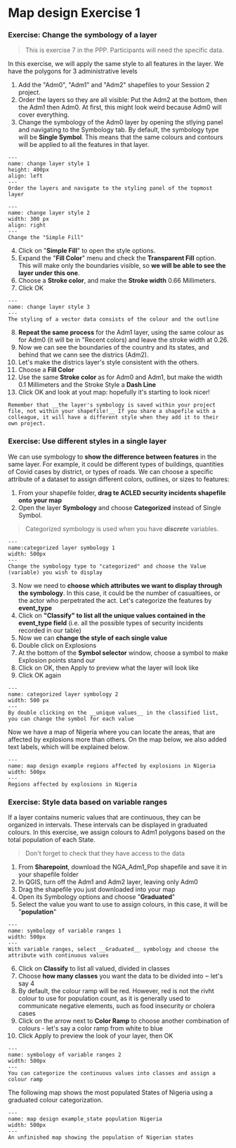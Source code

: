 # Map design Exercise 1


### Exercise: Change the symbology of a layer
>This is exercise 7 in the PPP. Participants will need the specific data.

In this exercise, we will apply the same style to all features in the layer. We have the polygons for 3 administrative levels

1. Add the "Adm0", "Adm1" and "Adm2" shapefiles to your Session 2 project.
2. Order the layers so they are all visible: Put the Adm2 at the bottom, then the Adm1 then Adm0. At first, this might look weird because Adm0 will cover everything.
3. Change the symbology of the Adm0 layer by opening the stlying panel and navigating to the Symbology tab. By default, the symbology type will be __Single Symbol__. This means that the same colours and contours will be applied to all the features in that layer.

```{figure} ../../fig/en_30.30.2_changing_layer_style_1.png
---
name: change layer style 1
height: 400px 
align: left
---
Order the layers and navigate to the styling panel of the topmost layer
```
```{figure} ../../fig/en_30.30.2_changing_layer_style_2.png
---
name: change layer style 2
width: 300 px
align: right
---
Change the "Simple Fill"
```

4. Click on "__Simple Fill__" to open the style options.
5. Expand the "__Fill Color__" menu and check the __Transparent Fill__ option. This will make only the boundaries visible, so __we will be able to see the layer under this one__.
6. Choose a __Stroke color__, and make the __Stroke width__ 0.66 Millimeters.
7. Click OK

```{figure} ../../fig/en_30.30.2_changing_layer_style_3.png
---
name: change layer style 3
---
The styling of a vector data consists of the colour and the outline
```

8. __Repeat the same process__ for the Adm1 layer, using the same colour as for Adm0 (it will be in "Recent colors) and leave the stroke width at 0.26.
9. Now we can see the boundaries of the country and its states, and behind that we cann see the districs (Adm2).
10. Let's make the districs layer's style consistent with the others.
11. Choose a __Fill Color__
12. Use the same __Stroke color__ as for Adm0 and Adm1, but make the width 0.1 Millimeters and the Stroke Style a __Dash Line__
13. Click OK and look at yout map: hopefully it's starting to look nicer!

```{note} 
Remember that __the layer's symbology is saved within your project file, not within your shapefile!__ If you share a shapefile with a colleague, it will have a different style when they add it to their own project.
```

### Exercise: Use different styles in a single layer

We can use symbology to __show the difference between features__ in the same layer. For example, it could be different types of buildings, quantities of Covid cases by district, or types of roads. We can choose a specific attribute of a dataset to assign different colors, outlines, or sizes to features:

1. From your shapefile folder, __drag te ACLED security incidents shapefile onto your map__
2. Open the layer __Symbology__ and choose __Categorized__ instead of Single Symbol.   
> Categorized symbology is used when you have ***discrete*** variables.
```{figure} ../../figure/en_30.30.2_categorized_layer_symbology_1.png
---
name:categorized layer symbology 1
width: 500px
---
Change the symbology type to "categorized" and choose the Value (variable) you wish to display
```
3. Now we need to __choose which attributes we want to display through the symbology__. In this case, it could be the number of casualtiees, or the actor who perpetrated the act. Let's categorize the features by **event_type**
4. Click on __"Classify" to list all the unique values contained in the event_type field__ (i.e. all the possible types of security incidents recorded in our table)
5. Now we can __change the style of each single value__
6. Double click on Explosions
7. At the bottom of the __Symbol selector__ window, choose a symbol to make Explosion points stand our
8. Click on OK, then Apply to preview what the layer will look like
9. Click OK again

``` {figure} ../../fig/en_30.30.2_categorized_layer_symbology_2
---
name: categorized layer symbology 2
width: 500 px
---
By double clicking on the __unique values__ in the classified list, you can change the symbol for each value
```

Now we have a map of Nigeria where you can locate the areas, that are affected by explosions more than others. On the map below, we also added text labels, which will be explained below.

``` {figure} ../../fig/en_exercise_map_design_example_Nigeria.png
---
name: map design example regions affected by explosions in Nigeria
width: 500px
---
Regions affected by explosions in Nigeria
```

### Exercise: Style data based on variable ranges

If a layer contains numeric values that are continuous, they can be organized in intervals. These intervals can be displayed in graduated colours. In this exercise, we assign colours to Adm1 polygons based on the total population of each State.

> Don't forget to check that they have access to the data

1. From __Sharepoint__, download the NGA_Adm1_Pop shapefile and save it in your shapefile folder
2. In QGIS, turn off the Adm1 and Adm2 layer, leaving only Adm0
3. Drag the shapefile you just downloaded into your map
4. Open its Symbology options and choose "__Graduated__"
5. Select the value you want to use to assign colours, in this case, it will be "__population__"

``` {figure} ../../fig/en_30.30.2_symbology_variable_ranges_1.png
---
name: symbology of variable ranges 1
width: 500px
---
With variable ranges, select __Graduated__ symbology and choose the attribute with continuous values
```

6. Click on __Classify__ to list all valued, divided in classes
7. Choose __how many classes__ you want the data to be divided into ‒ let's say 4
8. By default, the colour ramp will be red. However, red is not the rivht colour to use for population count, as it is generally used to communicate negative elements, such as food insecurity or cholera cases
9. Click on the arrow next to __Color Ramp__ to choose another combination of colours - let's say a color ramp from white to blue
10. Click Apply to preview the look of your layer, then OK

```{figure} ../../fig/en_30.30.2_symbology_variable_ranges_2.png
---
name: symbology of variable ranges 2
width: 500px
---
You can categorize the continuous values into classes and assign a colour ramp 
```

The following map shows the most populated States of Nigeria using a graduated colour categorization.

```{figure} ../../fig/en_map_design_example_variable_ranges
---
name: map design example_state population Nigeria
width: 500px
---
An unfinished map showing the population of Nigerian states
```